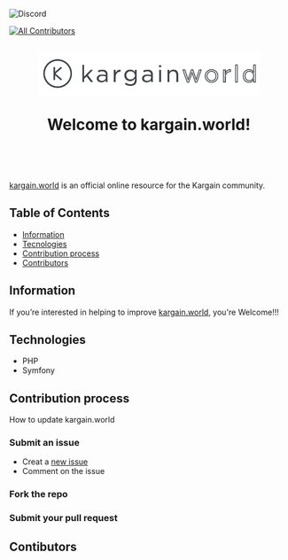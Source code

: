 ![Discord](https://img.shields.io/discord/757632394504175736?color=%236ba9ee&label=%23kargain-world&logo=discord&style=flat-square)
<!-- ALL-CONTRIBUTORS-BADGE:START - Do not remove or modify this section -->
[![All Contributors](https://img.shields.io/badge/all_contributors-13-orange.svg?style=flat-square)](#contributors)
<!-- ALL-CONTRIBUTORS-BADGE:END -->

<h1 align="center" style="margin-top: 1em; margin-bottom: 3em;">
  <p><a href="https://kargain.world"><img alt="kargain.world logo" src="./logo/LOGO_KARGAINWORLD.png" alt="kargain.com" width="400"></a></p>
  <p>Welcome to kargain.world!</p>
</h1>

[kargain.world](https://kargain.world) is an official online resource for the Kargain community.

## Table of Contents
* [Information](#information)
* [Tecnologies](#technologies)
* [Contribution process](#contribution-process)
* [Contributors](#contributors)


## Information
If you’re interested in helping to improve [kargain.world](https://kargain.world), you're Welcome!!!


## Technologies
* PHP
* Symfony


## Contribution process

How to update kargain.world

### Submit an issue

 * Creat a [new issue](https://github.com/kargainworld/kargain-world/issues/new/choose)
 * Comment on the issue

### Fork the repo

### Submit your pull request


## Contibutors
